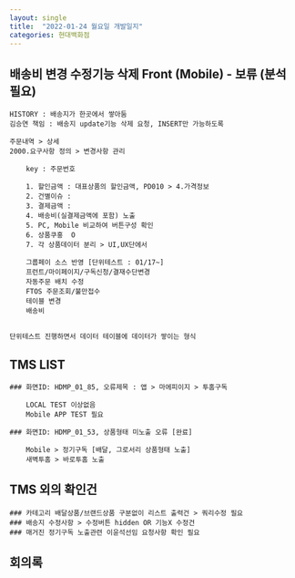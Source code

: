 ```yaml
---
layout: single
title:  "2022-01-24 월요일 개발일지"
categories: 현대백화점
---
```


## 배송비 변경 수정기능 삭제 Front (Mobile) - 보류 (분석필요)

    HISTORY : 배송지가 한곳에서 쌓아둠 
    김승연 책임 : 배송지 update기능 삭제 요청, INSERT만 가능하도록

    주문내역 > 상세 
    2000.요구사항 정의 > 변경사항 관리

        key : 주문번호

        1. 할인금액 : 대표상품의 할인금액, PD010 > 4.가격정보 
        2. 건별이슈 : 
        3. 결제금액 : 
        4. 배송비(실결제금액에 포함) 노출
        5. PC, Mobile 비교하여 버튼구성 확인
        6. 상품쿠홍  O
        7. 각 상품데이터 분리 > UI,UX단에서

        그룹페이 소스 반영 [단위테스트 : 01/17~]
        프런트/마이페이지/구독신청/결재수단변경
        자동주문 배치 수정
        FTOS 주문조회/불만접수
        테이블 변경
        배송비


    단위테스트 진행하면서 데이터 테이블에 데이터가 쌓이는 형식

## TMS LIST
 
    ### 화면ID: HDMP_01_85, 오류제목 : 앱 > 마에피이지 > 투홈구독

        LOCAL TEST 이상없음
        Mobile APP TEST 필요

    ### 화면ID: HDMP_01_53, 상품형태 미노출 오류 [완료]

        Mobile > 정기구독 [배달, 그로서리 상품형태 노출]
        새벽투홈 > 바로투홈 노출

## TMS 외의 확인건

    ### 카테고리 배달상품/브랜드상품 구분없이 리스트 출력건 > 쿼리수정 필요
    ### 배송지 수정사항 > 수정버튼 hidden OR 기능X 수정건
    ### 매거진 정기구독 노출관련 이윤석선임 요청사항 확인 필요

## 회의록

